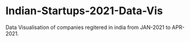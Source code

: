 # Indian-Startups-2021-Data-Vis

Data Visualisation of companies regitered in india from JAN-2021 to APR-2021.
